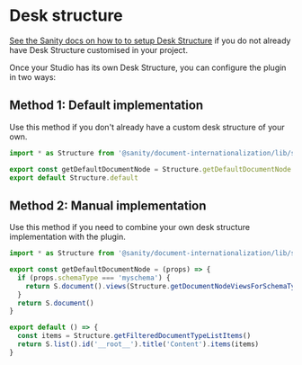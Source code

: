 # Desk structure

[See the Sanity docs on how to to setup Desk Structure](https://www.sanity.io/guides/getting-started-with-structure-builder) if you do not already have Desk Structure customised in your project.

Once your Studio has its own Desk Structure, you can configure the plugin in two ways:

## Method 1: Default implementation

Use this method if you don't already have a custom desk structure of your own.

```js
import * as Structure from '@sanity/document-internationalization/lib/structure'

export const getDefaultDocumentNode = Structure.getDefaultDocumentNode
export default Structure.default
```

## Method 2: Manual implementation

Use this method if you need to combine your own desk structure implementation with the plugin.

```js
import * as Structure from '@sanity/document-internationalization/lib/structure'

export const getDefaultDocumentNode = (props) => {
  if (props.schemaType === 'myschema') {
    return S.document().views(Structure.getDocumentNodeViewsForSchemaType(props.schemaType))
  }
  return S.document()
}

export default () => {
  const items = Structure.getFilteredDocumentTypeListItems()
  return S.list().id('__root__').title('Content').items(items)
}
```
